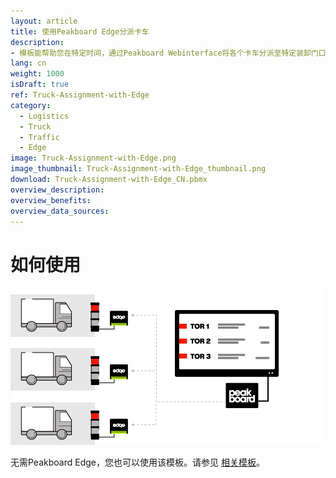 ```yaml
---
layout: article
title: 使用Peakboard Edge分派卡车
description: 
- 模板能帮助您在特定时间，通过Peakboard Webinterface将各个卡车分派至特定装卸门口，您可以在Webinterface中储存并管理所有Peakboard Box中的数据。如果装卸口超过七个，界面将自动跳至下一页。马上将可视化上传至Box，并在Webinterface管理装卸口和卡车！可视化中的每一信号灯都对应着一台Peakboard Edge设备。如果将Edge设备添加至可视化对应的数据源，您就可以使用常见的信号灯将当前状态直接展示在装卸口。 
lang: cn
weight: 1000
isDraft: true
ref: Truck-Assignment-with-Edge
category:
  - Logistics
  - Truck
  - Traffic
  - Edge
image: Truck-Assignment-with-Edge.png
image_thumbnail: Truck-Assignment-with-Edge_thumbnail.png
download: Truck-Assignment-with-Edge_CN.pbmx
overview_description:
overview_benefits:
overview_data_sources:
---
```

# 如何使用

![image_live](edge-use-case-logistics.gif)


无需Peakboard Edge，您也可以使用该模板。请参见 [相关模板](https://templates.peakboard.com/Truck-Assignment-Dashboard/en)。